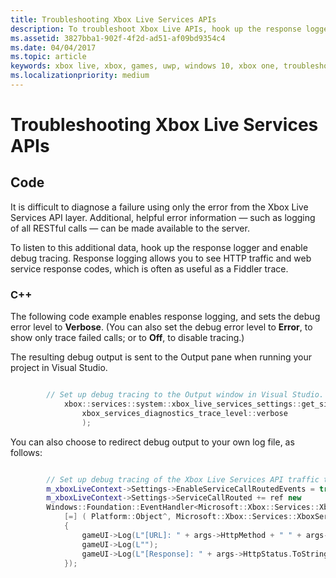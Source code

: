 ```yaml
---
title: Troubleshooting Xbox Live Services APIs
description: To troubleshoot Xbox Live APIs, hook up the response logger and enable debug tracing.
ms.assetid: 3827bba1-902f-4f2d-ad51-af09bd9354c4
ms.date: 04/04/2017
ms.topic: article
keywords: xbox live, xbox, games, uwp, windows 10, xbox one, troubleshooting, error, log
ms.localizationpriority: medium
---
```


# Troubleshooting Xbox Live Services APIs


## Code

It is difficult to diagnose a failure using only the error from the Xbox Live Services API layer.
Additional, helpful error information — such as logging of all RESTful calls — can be made available to the server.

To listen to this additional data, hook up the response logger and enable debug tracing.
Response logging allows you to see HTTP traffic and web service response codes, which is often as useful as a Fiddler trace.


### C++

The following code example enables response logging, and sets the debug error level to **Verbose**.
(You can also set the debug error level to **Error**, to show only trace failed calls; or to **Off**, to disable tracing.)

The resulting debug output is sent to the Output pane when running your project in Visual Studio.

```cpp

        // Set up debug tracing to the Output window in Visual Studio.
            xbox::services::system::xbox_live_services_settings::get_singleton_instance()->set_diagnostics_trace_level(
                xbox_services_diagnostics_trace_level::verbose
                );
```

You can also choose to redirect debug output to your own log file, as follows:

```cpp

        // Set up debug tracing of the Xbox Live Services API traffic to the game UI.
        m_xboxLiveContext->Settings->EnableServiceCallRoutedEvents = true;
        m_xboxLiveContext->Settings->ServiceCallRouted += ref new
        Windows::Foundation::EventHandler<Microsoft::Xbox::Services::XboxServiceCallRoutedEventArgs^>(
            [=] ( Platform::Object^, Microsoft::Xbox::Services::XboxServiceCallRoutedEventArgs^ args )
            {
                gameUI->Log(L"[URL]: " + args->HttpMethod + " " + args->Url->AbsoluteUri);
                gameUI->Log(L"");
                gameUI->Log(L"[Response]: " + args->HttpStatus.ToString() + " " + args->ResponseBody);
            });

```
